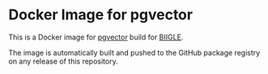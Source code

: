 # Docker Image for pgvector

This is a Docker image for [pgvector](https://github.com/pgvector/pgvector) build for [BIIGLE](https://github.com/biigle/core).

The image is automatically built and pushed to the GitHub package registry on any release of this repository.
